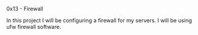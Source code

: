 0x13 - Firewall

In this project I will be configuring a firewall for my servers. I will be using ufw firewall software.
